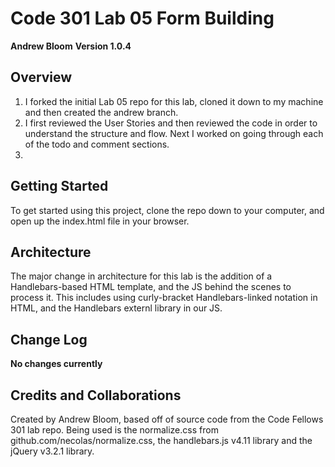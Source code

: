 # Code 301 Lab 05 Form Building

**Andrew Bloom**
**Version 1.0.4**

## Overview
1. I forked the initial Lab 05 repo for this lab, cloned it down to my machine and then created the andrew branch.
2. I first reviewed the User Stories and then reviewed the code in order to understand the structure and flow. Next I worked on going through each of the todo and comment sections.
3. 

## Getting Started
To get started using this project, clone the repo down to your computer, and open up the index.html file in your browser.

## Architecture
The major change in architecture for this lab is the addition of a Handlebars-based HTML template, and the JS behind the scenes to process it. This includes using curly-bracket Handlebars-linked notation in HTML, and the Handlebars externl library in our JS.

## Change Log
**No changes currently**

## Credits and Collaborations
Created by Andrew Bloom, based off of source code from the Code Fellows 301 lab repo. Being used is the normalize.css from github.com/necolas/normalize.css, the handlebars.js v4.11 library and the jQuery v3.2.1 library.
